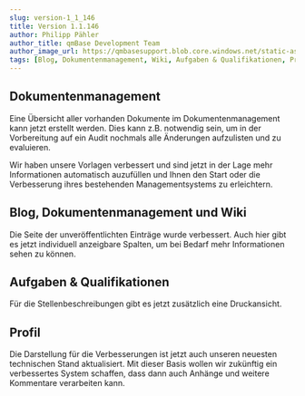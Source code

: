 ```yaml
---
slug: version-1_1_146
title: Version 1.1.146
author: Philipp Pähler
author_title: qmBase Development Team
author_image_url: https://qmbasesupport.blob.core.windows.net/static-assets/img/persons/paehler_round.png
tags: [Blog, Dokumentenmanagement, Wiki, Aufgaben & Qualifikationen, Profil]
---
```


## Dokumentenmanagement

Eine Übersicht aller vorhanden Dokumente im Dokumentenmanagement kann jetzt erstellt werden. Dies kann z.B. notwendig sein, um in der Vorbereitung auf ein Audit nochmals alle Änderungen aufzulisten und zu evaluieren.

Wir haben unsere Vorlagen verbessert und sind jetzt in der Lage mehr Informationen automatisch auzufüllen und Ihnen den Start oder die Verbesserung ihres bestehenden Managementsystems zu erleichtern.

## Blog, Dokumentenmanagement und Wiki

Die Seite der unveröffentlichten Einträge wurde verbessert. Auch hier gibt es jetzt individuell anzeigbare Spalten, um bei Bedarf mehr Informationen sehen zu können.

## Aufgaben & Qualifikationen

Für die Stellenbeschreibungen gibt es jetzt zusätzlich eine Druckansicht.

## Profil

Die Darstellung für die Verbesserungen ist jetzt auch unseren neuesten technischen Stand aktualisiert. Mit dieser Basis wollen wir zukünftig ein verbessertes System schaffen, dass dann auch Anhänge und weitere Kommentare verarbeiten kann.
